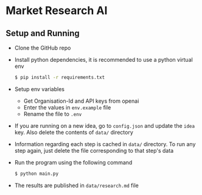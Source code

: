 # Market Research AI

## Setup and Running

* Clone the GitHub repo

* Install python dependencies, it is recommended to use a python virtual env
    ```bash
    $ pip install -r requirements.txt
    ```

* Setup env variables
  * Get Organisation-Id and API keys from openai
  * Enter the values in `env.example` file
  * Rename the file to `.env`

* If you are running on a new idea, go to `config.json` and update the `idea` key. Also delete the contents of `data/` directory
* Information regarding each step is cached in `data/` directory. To run any step again, just delete the file corresponding to that step's data
* Run the program using the following command
    ```bash
    $ python main.py
    ```
* The results are published in `data/research.md` file
